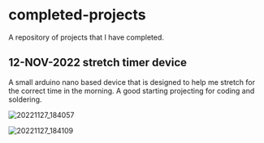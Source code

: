 # completed-projects
A repository of projects that I have completed.

## 12-NOV-2022 stretch timer device
A small arduino nano based device that is designed to help me stretch for the correct time in the morning. A good starting projecting for coding and soldering.

![20221127_184057](https://user-images.githubusercontent.com/111256162/204126859-93b1e1d6-0f13-4ce0-a308-c6f700211b23.jpg)

![20221127_184109](https://user-images.githubusercontent.com/111256162/204126876-920f5068-012b-41e8-a4b2-7d71134a4b81.jpg)



